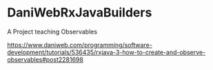 # DaniWebRxJavaBuilders
A Project teaching Observables

https://www.daniweb.com/programming/software-development/tutorials/536435/rxjava-3-how-to-create-and-observe-observables#post2281698
